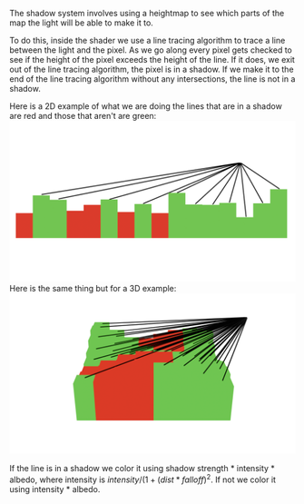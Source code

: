 The shadow system involves using a heightmap to see which parts of the map the light will be able to make it to. 

To do this, inside the shader we use a line tracing algorithm to trace a line between the light and the pixel. As we go along every pixel gets checked to see if the height of the pixel exceeds the height of the line. If it does, we exit out of the line tracing algorithm, the pixel is in a shadow. If we make it to the end of the line tracing algorithm without any intersections, the line is not in a shadow.

Here is a 2D example of what we are doing the lines that are in a shadow are red and those that aren't are green: 
![Image](https://github.com/ABC-Engine/lumenpyx/blob/main/Visual%20Aids/2D%20Shadow%20Visualizer.png)
Here is the same thing but for a 3D example:
![Image](https://github.com/ABC-Engine/lumenpyx/blob/main/Visual%20Aids/3D%20Shadow%20Visualizer.png)

If the line is in a shadow we color it using shadow strength * intensity * albedo, where intensity is $intensity / (1 + (dist * falloff)^2$. If not we color it using intensity * albedo. 